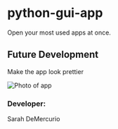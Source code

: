 # python-gui-app
Open your most used apps at once.

## Future Development
Make the app look prettier


![Photo of app](".images/app.pic.png")

### Developer:
Sarah DeMercurio